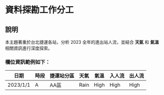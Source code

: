 # 資料探勘工作分工

## 說明

本主題著重於台北捷運各站，分析 2023 全年的進出站人流，並結合 **天氣** 和 **氣溫** 相關資訊進行深度探索。

### 欄位資訊範例如下：

| 日期       | 時段 | 捷運站分區 | 天氣  | 氣溫  | 入人流 | 出人流 |
|------------|------|------------|-------|-------|--------|--------|
| 2023/1/1   | A    | AA區       | Rain  | High  | High   | High   |
